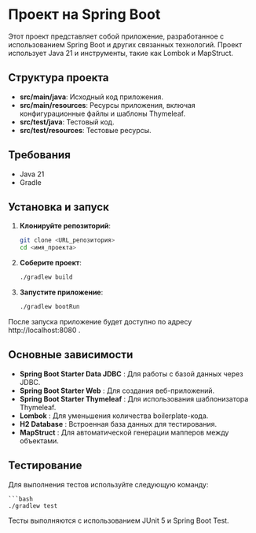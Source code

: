 # Проект на Spring Boot

Этот проект представляет собой приложение, разработанное с использованием Spring Boot и других связанных технологий. Проект использует Java 21 и инструменты, такие как Lombok и MapStruct.

## Структура проекта

- **src/main/java**: Исходный код приложения.
- **src/main/resources**: Ресурсы приложения, включая конфигурационные файлы и шаблоны Thymeleaf.
- **src/test/java**: Тестовый код.
- **src/test/resources**: Тестовые ресурсы.

## Требования

- Java 21
- Gradle

## Установка и запуск

1. **Клонируйте репозиторий**:
   ```bash
   git clone <URL_репозитория>
   cd <имя_проекта>

2. **Соберите проект**:
    ```bash
    ./gradlew build

3. **Запустите приложение**:
   ```bash
   ./gradlew bootRun

После запуска приложение будет доступно по адресу http://localhost:8080 .

## Основные зависимости
- **Spring Boot Starter Data JDBC** : Для работы с базой данных через JDBC.
- **Spring Boot Starter Web** : Для создания веб-приложений.
- **Spring Boot Starter Thymeleaf** : Для использования шаблонизатора Thymeleaf.
- **Lombok** : Для уменьшения количества boilerplate-кода.
- **H2 Database** : Встроенная база данных для тестирования.
- **MapStruct** : Для автоматической генерации мапперов между объектами.

## Тестирование

Для выполнения тестов используйте следующую команду:

    ```bash
    ./gradlew test

Тесты выполняются с использованием JUnit 5 и Spring Boot Test.
